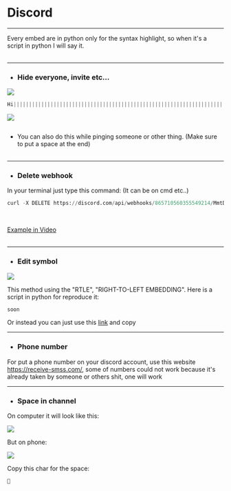 # Discord

-----------------

Every embed are in python only for the syntax highlight, so when it's a script in python I will say it.<br><br>

-----------------

- ### Hide everyone, invite etc...

<img src="https://cdn.discordapp.com/attachments/858117820817473548/865706817598390272/unknown.png">

```py
Hi||​||||​||||​||||​||||​||||​||||​||||​||||​||||​||||​||||​||||​||||​||||​||||​||||​||||​||||​||||​||||​||||​||||​||||​||||​||||​||||​||||​||||​||||​||||​||||​||||​||||​||||​||||​||||​||||​||||​||||​||||​||||​||||​||||​||||​||||​||||​||||​||||​||||​||||​||||​||||​||||​||||​||||​||||​||||​||||​||||​||||​||||​||||​||||​||||​||||​||||​||||​||||​||||​||||​||||​||||​||||​||||​||||​||||​||||​||||​||||​||||​||||​||||​||||​||||​||||​||||​||||​||||​||||​||||​||||​||||​||||​||||​||||​||||​||||​||||​||||​||||​||||​||||​||||​||||​||||​||||​||||​||||​||||​||||​||||​||||​||||​||||​||||​||||​||||​||||​||||​||||​||||​||||​||||​||||​||||​||||​||||​||||​||||​||||​||||​||||​||||​||||​||||​||||​||||​||||​||||​||||​||||​||||​||||​||||​||||​||||​||||​||||​||||​||||​||||​||||​||||​||||​||||​||||​||||​||||​||||​||||​||||​||||​||||​||||​||||​||||​||||​||||​||||​||||​||||​||||​||||​||||​||||​||||​||||​||||​||||​||||​||||​||||​||||​||||​||||​||||​||||​||||​||||​||||​||||​||||​||||​||||​||||​||||​||||​||||​||||​|| @here
```

<img src="https://cdn.discordapp.com/attachments/858117820817473548/865706772265828372/unknown.png">

``` discord.gg/customurlwithoutboost||​||||​||||​||||​||||​||||​||||​||||​||||​||||​||||​||||​||||​||||​||||​||||​||||​||||​||||​||||​||||​||||​||||​||||​||||​||||​||||​||||​||||​||||​||||​||||​||||​||||​||||​||||​||||​||||​||||​||||​||||​||||​||||​||||​||||​||||​||||​||||​||||​||||​||||​||||​||||​||||​||||​||||​||||​||||​||||​||||​||||​||||​||||​||||​||||​||||​||||​||||​||||​||||​||||​||||​||||​||||​||||​||||​||||​||||​||||​||||​||||​||||​||||​||||​||||​||||​||||​||||​||||​||||​||||​||||​||||​||||​||||​||||​||||​||||​||||​||||​||||​||||​||||​||||​||||​||||​||||​||||​||||​||||​||||​||||​||||​||||​||||​||||​||||​||||​||||​||||​||||​||||​||||​||||​||||​||||​||||​||||​||||​||||​||||​||||​||||​||||​||||​||||​||||​||||​||||​||||​||||​||||​||||​||||​||||​||||​||||​||||​||||​||||​||||​||||​||||​||||​||||​||||​||||​||||​||||​||||​||||​||||​||||​||||​||||​||||​||||​||||​||||​||||​||||​||||​||||​||||​||||​||||​||||​||||​||||​||||​||||​||||​||||​||||​||||​||||​||||​||||​||||​||||​||||​||||​||||​||||​||||​||||​||||​||||​||||​||||​|| https://discord.gg/XXXXXX
```

- You can also do this while pinging someone or other thing. (Make sure to put a space at the end)<br><br>

-----------------

- ### Delete webhook

In your terminal just type this command: (It can be on cmd etc..)

```py
curl -X DELETE https://discord.com/api/webhooks/865710560355549214/MmtDtZSXwrOZ1Uq7Cda_XEF4fz35A5Ps9SixmokfjiCawbeuDNau3oNDWwYBf-q9ogVb
```

<br>

[Example in Video](https://www.youtube.com/watch?v=J8Zr5TOfWjk)<br><br>

-----------------

- ### Edit symbol

<img src="https://cdn.discordapp.com/attachments/862790029126664232/865711840104022017/unknown.png">

This method using the "RTLE", "RIGHT-TO-LEFT EMBEDDING".
Here is a script in python for reproduce it:

```py
soon
```

Or instead you can just use this [link](http://www.unicode-symbol.com/u/202B.html) and copy

-----------------

- ### Phone number

For put a phone number on your discord account, use this website https://receive-smss.com/, some of numbers could not work because it's already taken by someone or others shit, one will work

-----------------

- ### Space in channel

On computer it will look like this:

<img src="https://cdn.discordapp.com/attachments/865706489951944717/872534781307543602/unknown.png">

But on phone:

<img src="https://cdn.discordapp.com/attachments/865706489951944717/872535072715206706/image0.png">

Copy this char for the space:

```py
᲼
```
